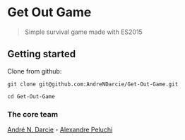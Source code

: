 # Get Out Game

> Simple survival game made with ES2015

## Getting started

  Clone from github:

    git clone git@github.com:AndreNDarcie/Get-Out-Game.git

    cd Get-Out-Game
    
### The core team ###
[André N. Darcie](https://github.com/AndreNDarcie) - [Alexandre Peluchi](https://github.com/alexandrepeluchi)
